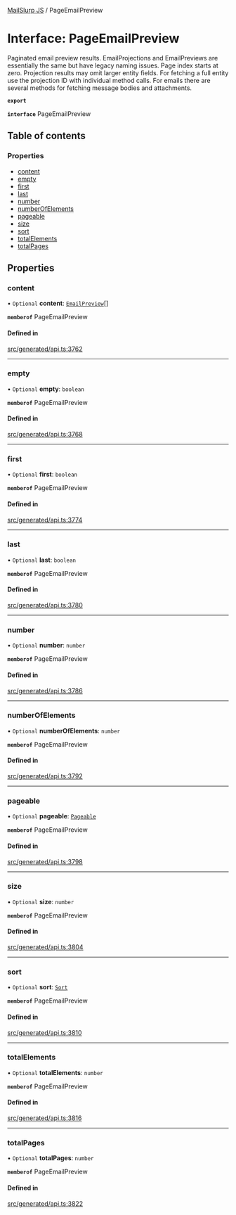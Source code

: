[MailSlurp JS](../README.md) / PageEmailPreview

# Interface: PageEmailPreview

Paginated email preview results. EmailProjections and EmailPreviews are essentially the same but have legacy naming issues. Page index starts at zero. Projection results may omit larger entity fields. For fetching a full entity use the projection ID with individual method calls. For emails there are several methods for fetching message bodies and attachments.

**`export`**

**`interface`** PageEmailPreview

## Table of contents

### Properties

- [content](PageEmailPreview.md#content)
- [empty](PageEmailPreview.md#empty)
- [first](PageEmailPreview.md#first)
- [last](PageEmailPreview.md#last)
- [number](PageEmailPreview.md#number)
- [numberOfElements](PageEmailPreview.md#numberofelements)
- [pageable](PageEmailPreview.md#pageable)
- [size](PageEmailPreview.md#size)
- [sort](PageEmailPreview.md#sort)
- [totalElements](PageEmailPreview.md#totalelements)
- [totalPages](PageEmailPreview.md#totalpages)

## Properties

### content

• `Optional` **content**: [`EmailPreview`](EmailPreview.md)[]

**`memberof`** PageEmailPreview

#### Defined in

[src/generated/api.ts:3762](https://github.com/mailslurp/mailslurp-client/blob/5523864/src/generated/api.ts#L3762)

___

### empty

• `Optional` **empty**: `boolean`

**`memberof`** PageEmailPreview

#### Defined in

[src/generated/api.ts:3768](https://github.com/mailslurp/mailslurp-client/blob/5523864/src/generated/api.ts#L3768)

___

### first

• `Optional` **first**: `boolean`

**`memberof`** PageEmailPreview

#### Defined in

[src/generated/api.ts:3774](https://github.com/mailslurp/mailslurp-client/blob/5523864/src/generated/api.ts#L3774)

___

### last

• `Optional` **last**: `boolean`

**`memberof`** PageEmailPreview

#### Defined in

[src/generated/api.ts:3780](https://github.com/mailslurp/mailslurp-client/blob/5523864/src/generated/api.ts#L3780)

___

### number

• `Optional` **number**: `number`

**`memberof`** PageEmailPreview

#### Defined in

[src/generated/api.ts:3786](https://github.com/mailslurp/mailslurp-client/blob/5523864/src/generated/api.ts#L3786)

___

### numberOfElements

• `Optional` **numberOfElements**: `number`

**`memberof`** PageEmailPreview

#### Defined in

[src/generated/api.ts:3792](https://github.com/mailslurp/mailslurp-client/blob/5523864/src/generated/api.ts#L3792)

___

### pageable

• `Optional` **pageable**: [`Pageable`](Pageable.md)

**`memberof`** PageEmailPreview

#### Defined in

[src/generated/api.ts:3798](https://github.com/mailslurp/mailslurp-client/blob/5523864/src/generated/api.ts#L3798)

___

### size

• `Optional` **size**: `number`

**`memberof`** PageEmailPreview

#### Defined in

[src/generated/api.ts:3804](https://github.com/mailslurp/mailslurp-client/blob/5523864/src/generated/api.ts#L3804)

___

### sort

• `Optional` **sort**: [`Sort`](Sort.md)

**`memberof`** PageEmailPreview

#### Defined in

[src/generated/api.ts:3810](https://github.com/mailslurp/mailslurp-client/blob/5523864/src/generated/api.ts#L3810)

___

### totalElements

• `Optional` **totalElements**: `number`

**`memberof`** PageEmailPreview

#### Defined in

[src/generated/api.ts:3816](https://github.com/mailslurp/mailslurp-client/blob/5523864/src/generated/api.ts#L3816)

___

### totalPages

• `Optional` **totalPages**: `number`

**`memberof`** PageEmailPreview

#### Defined in

[src/generated/api.ts:3822](https://github.com/mailslurp/mailslurp-client/blob/5523864/src/generated/api.ts#L3822)
